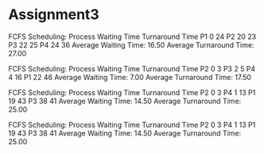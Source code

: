 # Assignment3
FCFS Scheduling:
Process Waiting Time    Turnaround Time
P1  0       24
P2  20      23
P3  22      25
P4  24      36
Average Waiting Time: 16.50
Average Turnaround Time: 27.00

FCFS Scheduling:
Process Waiting Time    Turnaround Time
P2  0       3
P3  2       5
P4  4       16
P1  22      46
Average Waiting Time: 7.00
Average Turnaround Time: 17.50

FCFS Scheduling:
Process Waiting Time    Turnaround Time
P2  0       3
P4  1       13
P1  19      43
P3  38      41
Average Waiting Time: 14.50
Average Turnaround Time: 25.00

FCFS Scheduling:
Process Waiting Time    Turnaround Time
P2  0       3
P4  1       13
P1  19      43
P3  38      41
Average Waiting Time: 14.50
Average Turnaround Time: 25.00
